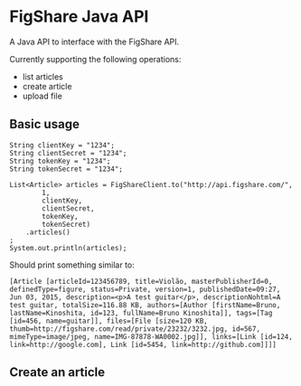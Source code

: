 # FigShare Java API

A Java API to interface with the FigShare API.

Currently supporting the following operations:

* list articles
* create article
* upload file

## Basic usage

    String clientKey = "1234";
    String clientSecret = "1234";
    String tokenKey = "1234";
    String tokenSecret = "1234";

    List<Article> articles = FigShareClient.to("http://api.figshare.com/", 
            1, 
            clientKey, 
            clientSecret, 
            tokenKey, 
            tokenSecret)
        .articles()
    ;
    System.out.println(articles);

Should print something similar to:

    [Article [articleId=123456789, title=Violão, masterPublisherId=0, definedType=figure, status=Private, version=1, publishedDate=09:27, Jun 03, 2015, description=<p>A test guitar</p>, descriptionNohtml=A test guitar, totalSize=116.88 KB, authors=[Author [firstName=Bruno, lastName=Kinoshita, id=123, fullName=Bruno Kinoshita]], tags=[Tag [id=456, name=guitar]], files=[File [size=120 KB, thumb=http://figshare.com/read/private/23232/3232.jpg, id=567, mimeType=image/jpeg, name=IMG-87878-WA0002.jpg]], links=[Link [id=124, link=http://google.com], Link [id=5454, link=http://github.com]]]]


## Create an article

